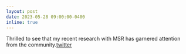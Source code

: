 ```yaml
---
layout: post
date: 2023-05-28 09:00:00-0400
inline: true
---
```

Thrilled to see that my recent research with MSR has garnered attention from the community.[twitter](https://twitter.com/_akhaliq/status/1663020358809600000)